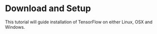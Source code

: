 # Download and Setup

This tutorial will guide installation of TensorFlow on either Linux, OSX and Windows.
